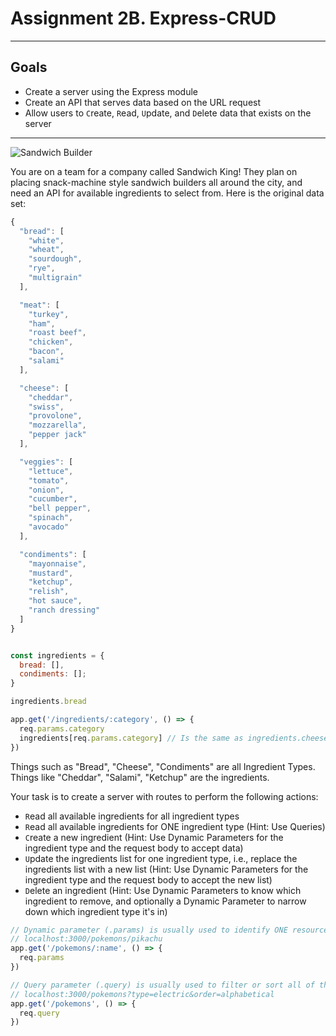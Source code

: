 # Assignment 2B. Express-CRUD

---

## Goals

- Create a server using the Express module
- Create an API that serves data based on the URL request
- Allow users to `C`reate, `R`ead, `U`pdate, and `D`elete data that exists on the server

---

![Sandwich Builder](https://i.imgur.com/Q1q6Ngd.jpg)

You are on a team for a company called Sandwich King! They plan on placing snack-machine style sandwich builders all around the city, and need an API for available ingredients to select from. Here is the original data set:

```js
{
  "bread": [
    "white",
    "wheat",
    "sourdough",
    "rye",
    "multigrain"
  ],

  "meat": [
    "turkey",
    "ham",
    "roast beef",
    "chicken",
    "bacon",
    "salami"
  ],

  "cheese": [
    "cheddar",
    "swiss",
    "provolone",
    "mozzarella",
    "pepper jack"
  ],

  "veggies": [
    "lettuce",
    "tomato",
    "onion",
    "cucumber",
    "bell pepper",
    "spinach",
    "avocado"
  ],

  "condiments": [
    "mayonnaise",
    "mustard",
    "ketchup",
    "relish",
    "hot sauce",
    "ranch dressing"
  ]
}
```

```js

const ingredients = {
  bread: [],
  condiments: [];
}

ingredients.bread

app.get('/ingredients/:category', () => {
  req.params.category
  ingredients[req.params.category] // Is the same as ingredients.cheese or ingredients.bread or whatever the client put in that part of the URL
})
```


Things such as "Bread", "Cheese", "Condiments" are all Ingredient Types. Things like "Cheddar", "Salami", "Ketchup" are the ingredients.

Your task is to create a server with routes to perform the following actions:

- `R`ead all available ingredients for all ingredient types
- `R`ead all available ingredients for ONE ingredient type (Hint: Use Queries)
- `C`reate a new ingredient (Hint: Use Dynamic Parameters for the ingredient type and the request body to accept data)
- `U`pdate the ingredients list for one ingredient type, i.e., replace the ingredients list with a new list (Hint: Use Dynamic Parameters for the ingredient type and the request body to accept the new list)
- `D`elete an ingredient (Hint: Use Dynamic Parameters to know which ingredient to remove, and optionally a Dynamic Parameter to narrow down which ingredient type it's in)

```js
// Dynamic parameter (.params) is usually used to identify ONE resource
// localhost:3000/pokemons/pikachu
app.get('/pokemons/:name', () => {
  req.params
})

// Query parameter (.query) is usually used to filter or sort all of the members of a resource
// localhost:3000/pokemons?type=electric&order=alphabetical
app.get('/pokemons', () => {
  req.query
})
